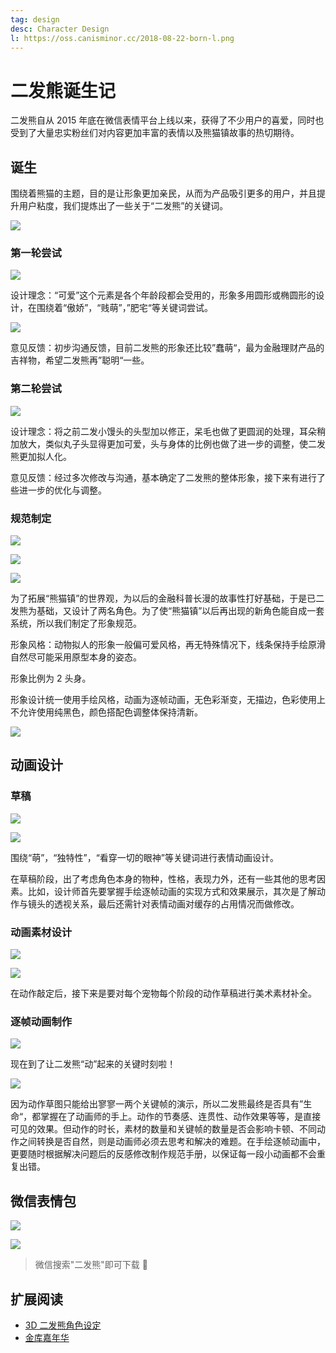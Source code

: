 ```yaml
---
tag: design
desc: Character Design
l: https://oss.canisminor.cc/2018-08-22-born-l.png
---
```


# 二发熊诞生记

二发熊自从 2015 年底在微信表情平台上线以来，获得了不少用户的喜爱，同时也受到了大量忠实粉丝们对内容更加丰富的表情以及熊猫镇故事的热切期待。

## 诞生

围绕着熊猫的主题，目的是让形象更加亲民，从而为产品吸引更多的用户，并且提升用户粘度，我们提炼出了一些关于“二发熊”的关键词。

![](https://oss.canisminor.cc/2018-08-22-born-1.png)

### 第一轮尝试

![](https://oss.canisminor.cc/2018-08-22-born-13.png)

设计理念：“可爱”这个元素是各个年龄段都会受用的，形象多用圆形或椭圆形的设计，在围绕着“傲娇”，“贱萌”，”肥宅“等关键词尝试。

![](https://oss.canisminor.cc/2018-08-22-born-3.png)

意见反馈：初步沟通反馈，目前二发熊的形象还比较”蠢萌“，最为金融理财产品的吉祥物，希望二发熊再”聪明“一些。

### 第二轮尝试

![](https://oss.canisminor.cc/2018-08-22-born-4.png)

设计理念：将之前二发小馒头的头型加以修正，呆毛也做了更圆润的处理，耳朵稍加放大，类似丸子头显得更加可爱，头与身体的比例也做了进一步的调整，使二发熊更加拟人化。

意见反馈：经过多次修改与沟通，基本确定了二发熊的整体形象，接下来有进行了些进一步的优化与调整。

### 规范制定

![](https://oss.canisminor.cc/2018-08-22-born-5.png)

![](https://oss.canisminor.cc/2018-08-22-born-6.png)

![](https://oss.canisminor.cc/2018-08-22-born-7.png)

为了拓展“熊猫镇”的世界观，为以后的金融科普长漫的故事性打好基础，于是已二发熊为基础，又设计了两名角色。为了使“熊猫镇”以后再出现的新角色能自成一套系统，所以我们制定了形象规范。

形象风格：动物拟人的形象一般偏可爱风格，再无特殊情况下，线条保持手绘原滑自然尽可能采用原型本身的姿态。

形象比例为 2 头身。

形象设计统一使用手绘风格，动画为逐帧动画，无色彩渐变，无描边，色彩使用上不允许使用纯黑色，颜色搭配色调整体保持清新。

![](https://oss.canisminor.cc/2018-08-22-born-8.png)

## 动画设计

### 草稿

![](https://oss.canisminor.cc/2018-08-22-born-9.png)

![](https://oss.canisminor.cc/2018-08-22-born-10.png)

围绕“萌”，“独特性”，“看穿一切的眼神”等关键词进行表情动画设计。

在草稿阶段，出了考虑角色本身的物种，性格，表现力外，还有一些其他的思考因素。比如，设计师首先要掌握手绘逐帧动画的实现方式和效果展示，其次是了解动作与镜头的透视关系，最后还需针对表情动画对缓存的占用情况而做修改。

### 动画素材设计

![](https://oss.canisminor.cc/2018-08-22-born-11.png)

![](https://oss.canisminor.cc/2018-08-22-born-13.gif)

在动作敲定后，接下来是要对每个宠物每个阶段的动作草稿进行美术素材补全。

### 逐帧动画制作

![](https://oss.canisminor.cc/2018-08-22-born-12.png)

现在到了让二发熊“动”起来的关键时刻啦！

![](https://oss.canisminor.cc/2018-08-22-born-14.gif)

因为动作草图只能给出寥寥一两个关键帧的演示，所以二发熊最终是否具有”生命“，都掌握在了动画师的手上。动作的节奏感、连贯性、动作效果等等，是直接可见的效果。但动作的时长，素材的数量和关键帧的数量是否会影响卡顿、不同动作之间转换是否自然，则是动画师必须去思考和解决的难题。在手绘逐帧动画中，更要随时根据解决问题后的反感修改制作规范手册，以保证每一段小动画都不会重复出错。

## 微信表情包

![](https://oss.canisminor.cc/2018-08-22-born-14.png)

![](https://oss.canisminor.cc/2018-08-22-born-15.png)

> 微信搜索"二发熊"即可下载 👀

## 扩展阅读

- [3D 二发熊角色设定](/blog/posts/20171201_3dpanda)
- [金库嘉年华](/blog/posts/20171225_pandafestival)

